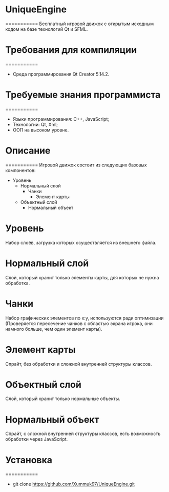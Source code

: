 # UniqueEngine
===========
Бесплатный игровой движок с открытым исходным кодом на базе технологий Qt и SFML.

# Требования для компиляции
===========
- Среда программирования Qt Creator 5.14.2.

# Требуемые знания программиста
===========
- Языки программирования: C++, JavaScript;
- Технологии: Qt, Xml;
- ООП на высоком уровне.

# Описание
===========
Игровой движок состоит из следующих базовых компонентов:
- Уровень
    - Нормальный слой
        - Чанки
            - Элемент карты
    - Объектный слой
        - Нормальный объект

# Уровень
Набор слоёв, загрузка которых осуществляется из внешнего файла.

# Нормальный слой
Слой, который хранит только элементы карты, для которых не нужна обработка.

# Чанки
Набор графических элементов по x:y, используются ради оптимизации (Проверяется пересечение чанков с областью экрана игрока, они намного больше, чем один элемент карты).

# Элемент карты
Спрайт, без обработки и сложной внутренней структуры классов.

# Объектный слой
Слой, который хранит только нормальные объекты.

# Нормальный объект
Спрайт, с сложной внутренней структуры классов, есть возможность обработки через JavaScript.

# Установка
===========
- git clone https://github.com/Xummuk97/UniqueEngine.git
